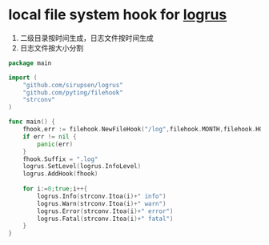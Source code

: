 # local file system hook for [logrus](https://github.com/sirupsen/logrus)

1. 二级目录按时间生成，日志文件按时间生成
2. 日志文件按大小分割

```go
package main

import (
	"github.com/sirupsen/logrus"
	"github.com/pyting/filehook"
	"strconv"
)

func main() {
    fhook,err := filehook.NewFileHook("/log",filehook.MONTH,filehook.HOUR)
    if err != nil {
        panic(err)
    }
    fhook.Suffix = ".log"
    logrus.SetLevel(logrus.InfoLevel)
    logrus.AddHook(fhook)
    
    for i:=0;true;i++{
    	logrus.Info(strconv.Itoa(i)+" info")
    	logrus.Warn(strconv.Itoa(i)+" warn")
        logrus.Error(strconv.Itoa(i)+" error")
        logrus.Fatal(strconv.Itoa(i)+" fatal")
    }
}
```